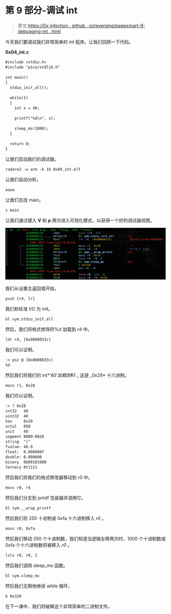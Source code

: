 # 第 9 部分-调试 int

> 原文:[https://0x infection . github . io/reversing/pages/part-9-debugging-int . html](https://0xinfection.github.io/reversing/pages/part-9-debugging-int.html)

今天我们要调试我们非常简单的 int 程序。让我们回顾一下代码。

**0x04_int.c**

```
#include <stdio.h>
#include "pico/stdlib.h"

int main() 
{
  stdio_init_all();

  while(1) 
  {
    int x = 40; 

    printf("%d\n", x); 

    sleep_ms(1000);
  }

  return 0;
}

```

让我们启动我们的调试器。

```
radare2 -w arm -b 16 0x04_int.elf

```

让我们自动分析。

```
aaaa

```

让我们去找 main。

```
s main

```

让我们通过键入 **V** 和 **p** 两次进入可视化模式，以获得一个好的调试器视图。

![](img/440581154eebd558f2df3fcbdb0d0d5f.png)

我们从设置主返回值开始。

```
push {r4, lr}

```

我们称标准 I/O 为 init。

```
bl sym.stdio_init_all

```

然后，我们将格式修饰符%d 加载到 *r4* 中。

```
ldr r4, [0x0000033c]

```

我们可以证明。

```
:> psz @ [0x0000033c]
%d

```

然后我们将我们的 int*‘40’*加载到*R1 _ 这是 _0x28* 十六进制。

```
movs r1, 0x28

```

我们可以证明。

```
:> ? 0x28
int32   40
uint32  40
hex     0x28
octal   050
unit    40
segment 0000:0028
string  "("
fvalue: 40.0
float:  0.000000f
double: 0.000000
binary  0b00101000
ternary 0t1111

```

然后我们将我们的格式修改器移动到 *r0* 中。

```
movs r0, r4 

```

然后我们分支到 printf 包装器并调用它。

```
bl sym.__wrap_printf

```

然后我们将 250 十进制或 0xfa 十六进制移入 *r0* 。

```
movs r0, 0xfa

```

然后我们移动 250 个十进制数，我们知道当逻辑左移两次时，1000 个十进制数或 0xfa 个十六进制数将被移入 *r0* 。

```
lsls r0, r0, 2

```

然后我们调用 sleep_ms 函数。

```
bl sym.sleep_ms

```

然后我们无限地继续 while 循环。

```
b 0x328

```

在下一课中，我们将破解这个非常简单的二进制文件。